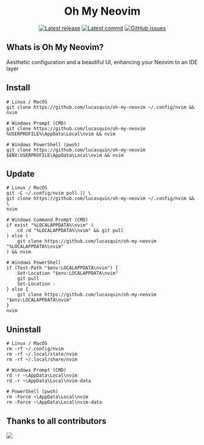 <h1 align="center">Oh My Neovim</h1>

<div align="center">

[![Latest release](https://img.shields.io/github/v/release/lucasquin/oh-my-neovim)](https://github.com/lucasquin/oh-my-neovim/releases/latest)
[![Latest commit](https://img.shields.io/github/last-commit/lucasquin/oh-my-neovim)](https://github.com/lucasquin/oh-my-neovim/pulse)
[![GitHub issues](https://img.shields.io/github/issues/lucasquin/oh-my-neovim)](https://github.com/lucasquin/oh-my-neovim/issues)

</div>

## Whats is Oh My Neovim?

Aesthetic configuration and a beautiful UI, enhancing your Neovim to an IDE layer

## Install

```shell
# Linux / MacOS
git clone https://github.com/lucasquin/oh-my-neovim ~/.config/nvim && nvim

# Windows Prompt (CMD)
git clone https://github.com/lucasquin/oh-my-neovim %USERPROFILE%\AppData\Local\nvim && nvim

# Windows PowerShell (pwsh)
git clone https://github.com/lucasquin/oh-my-neovim $ENV:USERPROFILE\AppData\Local\nvim && nvim
```

## Update

```shell
# Linux / MacOS
git -C ~/.config/nvim pull || \
git clone https://github.com/lucasquin/oh-my-neovim ~/.config/nvim && \
nvim

# Windows Command Prompt (CMD)
if exist "%LOCALAPPDATA%\nvim" (
    cd /d "%LOCALAPPDATA%\nvim" && git pull
) else (
    git clone https://github.com/lucasquin/oh-my-neovim "%LOCALAPPDATA%\nvim"
) && nvim

# Windows PowerShell
if (Test-Path "$env:LOCALAPPDATA\nvim") {
    Set-Location "$env:LOCALAPPDATA\nvim"
    git pull
    Set-Location -
} else {
    git clone https://github.com/lucasquin/oh-my-neovim "$env:LOCALAPPDATA\nvim"
}
nvim
```

## Uninstall

```shell
# Linux / MacOS
rm -rf ~/.config/nvim
rm -rf ~/.local/state/nvim
rm -rf ~/.local/share/nvim

# Windows Prompt (CMD)
rd -r ~\AppData\Local\nvim
rd -r ~\AppData\Local\nvim-data

# PowerShell (pwsh)
rm -Force ~\AppData\Local\nvim
rm -Force ~\AppData\Local\nvim-data
```

## Thanks to all contributors

<div align="left"><p>
    <a href="https://github.com/lucasquin/oh-my-neovim/graphs/contributors">
      <img src="https://contrib.rocks/image?repo=lucasquin/oh-my-neovim" />
    </a>
</div>
